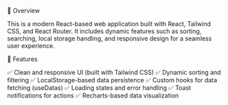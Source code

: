 📖 Overview

This is a modern React-based web application built with React, Tailwind CSS, and
React Router. It includes dynamic features such as sorting, searching, local
storage handling, and responsive design for a seamless user experience.

🚀 Features

✅ Clean and responsive UI (built with Tailwind CSS) ✅ Dynamic sorting and
filtering ✅ LocalStorage-based data persistence ✅ Custom hooks for data
fetching (useDatas) ✅ Loading states and error handling ✅ Toast notifications
for actions ✅ Recharts-based data visualization
